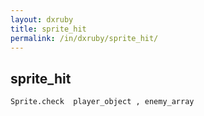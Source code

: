 ```yaml
---
layout: dxruby
title: sprite_hit
permalink: /in/dxruby/sprite_hit/
---
```

## sprite_hit


`Sprite.check  player_object , enemy_array`
